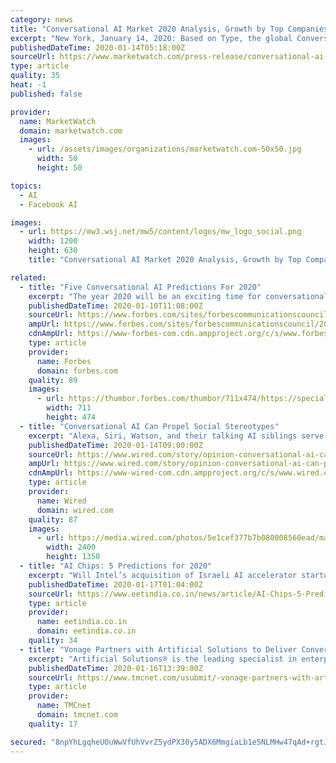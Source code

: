 ```yaml
---
category: news
title: "Conversational AI Market 2020 Analysis, Growth by Top Companies, Trends by Types and Application, Forecast to 2025 – Market Research Engine"
excerpt: "New York, January 14, 2020: Based on Type, the global Conversational AI market is segmented in Intelligent Virtual Assistants and Chatbots. The report also bifurcates the global Conversational AI market based on Technology in Machine Learning and Deep Learning,"
publishedDateTime: 2020-01-14T05:18:00Z
sourceUrl: https://www.marketwatch.com/press-release/conversational-ai-market-2020-analysis-growth-by-top-companies-trends-by-types-and-application-forecast-to-2025-market-research-engine-2020-01-14
type: article
quality: 35
heat: -1
published: false

provider:
  name: MarketWatch
  domain: marketwatch.com
  images:
    - url: /assets/images/organizations/marketwatch.com-50x50.jpg
      width: 50
      height: 50

topics:
  - AI
  - Facebook AI

images:
  - url: https://mw3.wsj.net/mw5/content/logos/mw_logo_social.png
    width: 1200
    height: 630
    title: "Conversational AI Market 2020 Analysis, Growth by Top Companies, Trends by Types and Application, Forecast to 2025 – Market Research Engine"

related:
  - title: "Five Conversational AI Predictions For 2020"
    excerpt: "The year 2020 will be an exciting time for conversational artificial intelligence (AI), as chatbots join forces with other digital assistants and integrate deeper into back-end technologies to deliver better user experiences and increase productivity."
    publishedDateTime: 2020-01-10T11:08:00Z
    sourceUrl: https://www.forbes.com/sites/forbescommunicationscouncil/2020/01/10/five-conversational-ai-predictions-for-2020/
    ampUrl: https://www.forbes.com/sites/forbescommunicationscouncil/2020/01/10/five-conversational-ai-predictions-for-2020/amp/
    cdnAmpUrl: https://www-forbes-com.cdn.ampproject.org/c/s/www.forbes.com/sites/forbescommunicationscouncil/2020/01/10/five-conversational-ai-predictions-for-2020/amp/
    type: article
    provider:
      name: Forbes
      domain: forbes.com
    quality: 89
    images:
      - url: https://thumbor.forbes.com/thumbor/711x474/https://specials-images.forbesimg.com/dam/imageserve/1130053721/960x0.jpg?fit=scale
        width: 711
        height: 474
  - title: "Conversational AI Can Propel Social Stereotypes"
    excerpt: "Alexa, Siri, Watson, and their talking AI siblings serve to make our lives easier, but they also reinforce gender stereotypes. Polite, subservient digital secretaries like Alexa and Siri are presented as female. Assertive, all-knowing Jeopardy! champion Watson is most often referred to as “he.” New generations of AI are coming that will ..."
    publishedDateTime: 2020-01-14T09:00:00Z
    sourceUrl: https://www.wired.com/story/opinion-conversational-ai-can-propel-social-stereotypes/
    ampUrl: https://www.wired.com/story/opinion-conversational-ai-can-propel-social-stereotypes/amp
    cdnAmpUrl: https://www-wired-com.cdn.ampproject.org/c/s/www.wired.com/story/opinion-conversational-ai-can-propel-social-stereotypes/amp
    type: article
    provider:
      name: Wired
      domain: wired.com
    quality: 87
    images:
      - url: https://media.wired.com/photos/5e1cef377b7b080008560ead/master/pass/Conversational%20AI%20Can%20Propel%20Social%20Stereotypes-01.jpg
        width: 2400
        height: 1350
  - title: "AI Chips: 5 Predictions for 2020"
    excerpt: "Will Intel’s acquisition of Israeli AI accelerator startup Habana Labs last month kick-start a surge of acquisitions? This market is absolutely teeming with chip startups, many of whom are reaching a level of maturity where they are revealing their architectures and starting to produce measurable results. As established semiconductor ..."
    publishedDateTime: 2020-01-17T01:04:00Z
    sourceUrl: https://www.eetindia.co.in/news/article/AI-Chips-5-Predictions-for-2020
    type: article
    provider:
      name: eetindia.co.in
      domain: eetindia.co.in
    quality: 34
  - title: "Vonage Partners with Artificial Solutions to Deliver Conversational AI"
    excerpt: "Artificial Solutions® is the leading specialist in enterprise-strength conversational AI, a form of Artificial Intelligence that allows people to communicate with applications, websites and devices in everyday, humanlike natural language via voice, text, touch or gesture input. Designed for the global enterprise, the Company's advanced ..."
    publishedDateTime: 2020-01-16T13:39:00Z
    sourceUrl: https://www.tmcnet.com/usubmit/-vonage-partners-with-artificial-solutions-deliver-conversational-ai-/2020/01/16/9082672.htm
    type: article
    provider:
      name: TMCnet
      domain: tmcnet.com
    quality: 17

secured: "8npYhLgqheUOuWwVfUhVvrZ5ydPX30y5ADX6MmgiaLb1e5NLMHw47qAd+rgtJq8mu4Y9PxR31hPpMNETMhgb/gRVKBfonCYwAByBi4hSPaiic0RQk3jYXq4C+zDgD3/KvO42Aww9T+z3lfqMTSTAkxGd6pEO2IkNSQ+f9rR1XKx8GOF6p9ReqtQhNVAZhX5wHJhFYYBUHTFJFRE+YMNsDbUsQs2yVeVcLq7CaDhojXOTs4DPM26zWoe16HUxG5LR7u6sWXp/DHDp5NXpD7EPBqsCA4G5rsJVEduvE8vkAwY=;Kry6kRcMdWP22FGgnHNZsA=="
---
```


